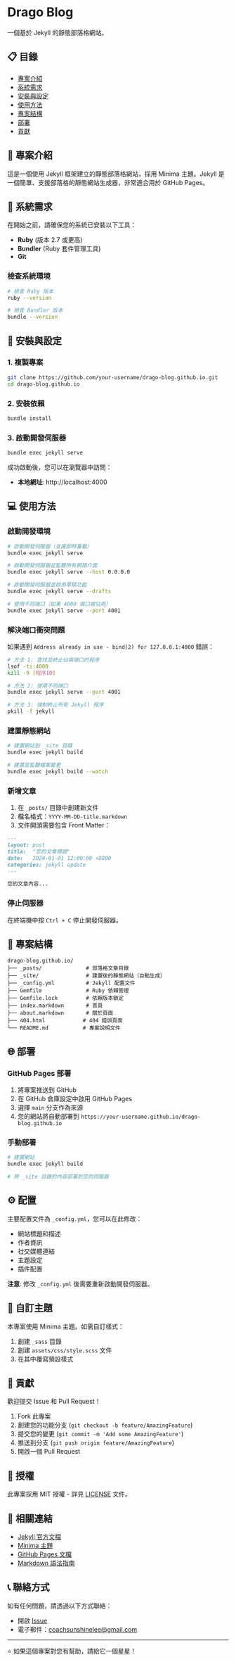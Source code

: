 # Drago Blog

一個基於 Jekyll 的靜態部落格網站。

## 📋 目錄

- [專案介紹](#專案介紹)
- [系統需求](#系統需求)
- [安裝與設定](#安裝與設定)
- [使用方法](#使用方法)
- [專案結構](#專案結構)
- [部署](#部署)
- [貢獻](#貢獻)

## 📖 專案介紹

這是一個使用 Jekyll 框架建立的靜態部落格網站，採用 Minima 主題。Jekyll 是一個簡單、支援部落格的靜態網站生成器，非常適合用於 GitHub Pages。

## 🔧 系統需求

在開始之前，請確保您的系統已安裝以下工具：

- **Ruby** (版本 2.7 或更高)
- **Bundler** (Ruby 套件管理工具)
- **Git**

### 檢查系統環境

```bash
# 檢查 Ruby 版本
ruby --version

# 檢查 Bundler 版本
bundle --version
```

## 🚀 安裝與設定

### 1. 複製專案

```bash
git clone https://github.com/your-username/drago-blog.github.io.git
cd drago-blog.github.io
```

### 2. 安裝依賴

```bash
bundle install
```

### 3. 啟動開發伺服器

```bash
bundle exec jekyll serve
```

成功啟動後，您可以在瀏覽器中訪問：
- **本地網址**: http://localhost:4000

## 💻 使用方法

### 啟動開發環境

```bash
# 啟動開發伺服器（支援即時重載）
bundle exec jekyll serve

# 啟動開發伺服器並監聽所有網路介面
bundle exec jekyll serve --host 0.0.0.0

# 啟動開發伺服器並啟用草稿功能
bundle exec jekyll serve --drafts

# 使用不同端口（如果 4000 端口被佔用）
bundle exec jekyll serve --port 4001
```

### 解決端口衝突問題

如果遇到 `Address already in use - bind(2) for 127.0.0.1:4000` 錯誤：

```bash
# 方法 1: 查找並終止佔用端口的程序
lsof -ti:4000
kill -9 [程序ID]

# 方法 2: 使用不同端口
bundle exec jekyll serve --port 4001

# 方法 3: 強制終止所有 Jekyll 程序
pkill -f jekyll
```

### 建置靜態網站

```bash
# 建置網站到 _site 目錄
bundle exec jekyll build

# 建置並監聽檔案變更
bundle exec jekyll build --watch
```

### 新增文章

1. 在 `_posts/` 目錄中創建新文件
2. 檔名格式：`YYYY-MM-DD-title.markdown`
3. 文件開頭需要包含 Front Matter：

```markdown
---
layout: post
title:  "您的文章標題"
date:   2024-01-01 12:00:00 +0800
categories: jekyll update
---

您的文章內容...
```

### 停止伺服器

在終端機中按 `Ctrl + C` 停止開發伺服器。

## 📁 專案結構

```
drago-blog.github.io/
├── _posts/              # 部落格文章目錄
├── _site/               # 建置後的靜態網站（自動生成）
├── _config.yml          # Jekyll 配置文件
├── Gemfile              # Ruby 依賴管理
├── Gemfile.lock         # 依賴版本鎖定
├── index.markdown       # 首頁
├── about.markdown       # 關於頁面
├── 404.html            # 404 錯誤頁面
└── README.md           # 專案說明文件
```

## 🌐 部署

### GitHub Pages 部署

1. 將專案推送到 GitHub
2. 在 GitHub 倉庫設定中啟用 GitHub Pages
3. 選擇 `main` 分支作為來源
4. 您的網站將自動部署到 `https://your-username.github.io/drago-blog.github.io`

### 手動部署

```bash
# 建置網站
bundle exec jekyll build

# 將 _site 目錄的內容部署到您的伺服器
```

## ⚙️ 配置

主要配置文件為 `_config.yml`，您可以在此修改：

- 網站標題和描述
- 作者資訊
- 社交媒體連結
- 主題設定
- 插件配置

**注意**: 修改 `_config.yml` 後需要重新啟動開發伺服器。

## 🎨 自訂主題

本專案使用 Minima 主題。如需自訂樣式：

1. 創建 `_sass` 目錄
2. 創建 `assets/css/style.scss` 文件
3. 在其中覆寫預設樣式

## 🤝 貢獻

歡迎提交 Issue 和 Pull Request！

1. Fork 此專案
2. 創建您的功能分支 (`git checkout -b feature/AmazingFeature`)
3. 提交您的變更 (`git commit -m 'Add some AmazingFeature'`)
4. 推送到分支 (`git push origin feature/AmazingFeature`)
5. 開啟一個 Pull Request

## 📝 授權

此專案採用 MIT 授權 - 詳見 [LICENSE](LICENSE) 文件。

## 🔗 相關連結

- [Jekyll 官方文檔](https://jekyllrb.com/)
- [Minima 主題](https://github.com/jekyll/minima)
- [GitHub Pages 文檔](https://docs.github.com/en/pages)
- [Markdown 語法指南](https://www.markdownguide.org/)

## 📞 聯絡方式

如有任何問題，請透過以下方式聯絡：

- 開啟 [Issue](https://github.com/your-username/drago-blog.github.io/issues)
- 電子郵件：coachsunshinelee@gmail.com

---

⭐ 如果這個專案對您有幫助，請給它一個星星！ 